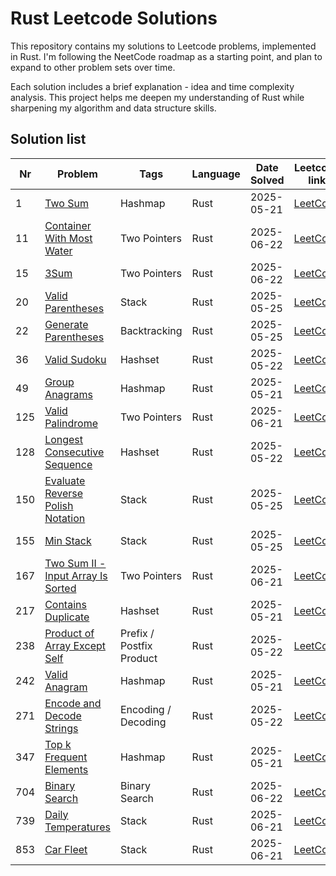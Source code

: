 # Rust Leetcode Solutions

This repository contains my solutions to Leetcode problems, implemented in Rust. I'm following the NeetCode roadmap as a starting point, and plan to expand to other problem sets over time.

Each solution includes a brief explanation - idea and time complexity analysis. This project helps me deepen my understanding of Rust while sharpening my algorithm and data structure skills.

## Solution list

| Nr  | Problem                                                                         | Tags                     | Language | Date Solved | Leetcode link                                                               | Done |
| --- | ------------------------------------------------------------------------------- | ------------------------ | -------- | ----------- | --------------------------------------------------------------------------- | ---- |
| 1   | [Two Sum](./001-two-sum.md)                                                     | Hashmap                  | Rust     | 2025-05-21  | [LeetCode](https://leetcode.com/problems/two-sum/)                          | ✅    |
| 11  | [Container With Most Water](./011-container-with-most-water.md)                 | Two Pointers             | Rust     | 2025-06-22  | [LeetCode](https://leetcode.com/problems/container-with-most-water/)        | ✅    |
| 15  | [3Sum](./015-3sum.md)                                                           | Two Pointers             | Rust     | 2025-06-22  | [LeetCode](https://leetcode.com/problems/3sum/)                             | ✅    |
| 20  | [Valid Parentheses](./020-valid-parentheses.md)                                 | Stack                    | Rust     | 2025-05-25  | [LeetCode](https://leetcode.com/problems/valid-parentheses/)                | ✅    |
| 22  | [Generate Parentheses](./022-generate-parentheses.md)                           | Backtracking             | Rust     | 2025-05-25  | [LeetCode](https://leetcode.com/problems/generate-parentheses/)             | ✅    |
| 36  | [Valid Sudoku](./036-valid-sudoku.md)                                           | Hashset                  | Rust     | 2025-05-22  | [LeetCode](https://leetcode.com/problems/valid-sudoku/)                     | ✅    |
| 49  | [Group Anagrams](./049-group-anagrams.md)                                       | Hashmap                  | Rust     | 2025-05-21  | [LeetCode](https://leetcode.com/problems/group-anagrams/)                   | ✅    |
| 125 | [Valid Palindrome](./125-valid-palindrome.md)                                   | Two Pointers             | Rust     | 2025-06-21  | [LeetCode](https://leetcode.com/problems/valid-palindrome/)                 | ✅    |
| 128 | [Longest Consecutive Sequence](./128-longest-consecutive-sequence.md)           | Hashset                  | Rust     | 2025-05-22  | [LeetCode](https://leetcode.com/problems/longest-consecutive-sequence/)     | ✅    |
| 150 | [Evaluate Reverse Polish Notation](./150-evaluate-reverse-polish-notation.md)   | Stack                    | Rust     | 2025-05-25  | [LeetCode](https://leetcode.com/problems/evaluate-reverse-polish-notation/) | ✅    |
| 155 | [Min Stack](./155-min-stack.md)                                                 | Stack                    | Rust     | 2025-05-25  | [LeetCode](https://leetcode.com/problems/min-stack/)                        | ✅    |
| 167 | [Two Sum II - Input Array Is Sorted](./167-two-sum-ii-input-array-is-sorted.md) | Two Pointers             | Rust     | 2025-06-21  | [LeetCode](https://leetcode.com/problems/two-sum-ii-input-array-is-sorted/) | ✅    |
| 217 | [Contains Duplicate](./217-contains-duplicate.md)                               | Hashset                  | Rust     | 2025-05-21  | [LeetCode](https://leetcode.com/problems/contains-duplicate/)               | ✅    |
| 238 | [Product of Array Except Self](./238-product-of-array-except-self.md)           | Prefix / Postfix Product | Rust     | 2025-05-22  | [LeetCode](https://leetcode.com/problems/product-of-array-except-self/)     | ✅    |
| 242 | [Valid Anagram](./242-valid-anagram.md)                                         | Hashmap                  | Rust     | 2025-05-21  | [LeetCode](https://leetcode.com/problems/valid-anagram/)                    | ✅    |
| 271 | [Encode and Decode Strings](./271-encode-and-decode-strings.md)                 | Encoding / Decoding      | Rust     | 2025-05-22  | [LeetCode](https://leetcode.com/problems/encode-and-decode-strings/)        | ✅    |
| 347 | [Top k Frequent Elements](./347-top-k-frequent-elements.md)                     | Hashmap                  | Rust     | 2025-05-21  | [LeetCode](https://leetcode.com/problems/top-k-frequent-elements/)          | ✅    |
| 704 | [Binary Search](./704-binary-search.md)                                         | Binary Search            | Rust     | 2025-06-22  | [LeetCode](https://leetcode.com/problems/binary-search/)                    | ✅    |
| 739 | [Daily Temperatures](./739-daily-temperatures.md)                               | Stack                    | Rust     | 2025-06-21  | [LeetCode](https://leetcode.com/problems/daily-temperatures/)               | ✅    |
| 853 | [Car Fleet](./853-car-fleet.md)                                                 | Stack                    | Rust     | 2025-06-21  | [LeetCode](https://leetcode.com/problems/car-fleet/)                        | ✅    |